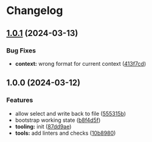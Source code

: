 # Changelog

## [1.0.1](https://github.com/lederniermetre/talosctx/compare/v1.0.0...v1.0.1) (2024-03-13)


### Bug Fixes

* **context:** wrong format for current context ([413f7cd](https://github.com/lederniermetre/talosctx/commit/413f7cdb089d17189b4b30b1611b2db40f692634))

## 1.0.0 (2024-03-12)


### Features

* allow select and write back to file ([555315b](https://github.com/lederniermetre/talosctx/commit/555315bf862cb626ba909c77446489ebb305cc2a))
* bootstrap working state ([b8f4d5f](https://github.com/lederniermetre/talosctx/commit/b8f4d5fedd9b5a6f4f8662499da34f62a84f163c))
* **tooling:** init ([87dd9ae](https://github.com/lederniermetre/talosctx/commit/87dd9aeab5c02260542919d6c6c8d100483f8d18))
* **tools:** add linters and checks ([10b8980](https://github.com/lederniermetre/talosctx/commit/10b8980e4ffd69c7cbf089f6ca3b9153fdc44cc0))
